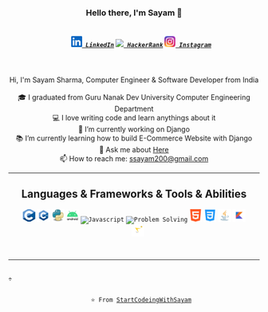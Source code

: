 <h3 align="center">Hello there, I'm Sayam 👋</h3>
<h5 align="center">
  <code>
    <a href="https://www.linkedin.com/in/osmandurdag/" title="LinkedIn"><img width="22" src="https://github.com/StartCodeingWithSayam/photos/blob/master/linkedin.svg"> LinkedIn</a></code>
  <code><a href="https://www.hackerrank.com/zumrudu_anka" title="HackerRank Profile"><img width="22" src="https://github.com/zumrudu-anka/zumrudu-anka/blob/master/images/hackerrank.png"> HackerRank</a></code>
  <code><a href="https://www.instagram.com/____sayam200____/" title="Instagram Profile"><img width="22" src="https://github.com/StartCodeingWithSayam/photos/blob/master/insta.svg"> Instagram</a></code>
</h5>
<br>
<p align="center">
  Hi, I'm Sayam Sharma, Computer Engineer & Software Developer from India
  <br>
  <br>
  🎓 I graduated from Guru Nanak Dev University Computer Engineering Department
  <br>
  💻 I love writing code and learn anythings about it
  <br>
  🔬 I’m currently working on Django
  <br>
  📚 I’m currently learning how to build E-Commerce Website with Django
  <br>
  💬 Ask me about <a href="https://github.com/zumrudu-anka/zumrudu-anka/issues" title="Issues">Here</a>
  <br>
  📫 How to reach me: <a href="mailto: ssayam200@gmail.com">ssayam200@gmail.com</a>
</p>
<hr>
<h2 align="center">Languages & Frameworks & Tools & Abilities</h2>
<p align="center">
  <code><img title="C" height="25" src="https://github.com/StartCodeingWithSayam/photos/blob/master/clang.svg"></code>
  <code><img title="C++" height="25" src="https://github.com/StartCodeingWithSayam/photos/blob/master/cpp.svg"></code>
  <code><img title="Python" height="25" src="https://github.com/StartCodeingWithSayam/photos/blob/master/python.svg"></code>
  <code><img title="android" height="25" src="https://github.com/StartCodeingWithSayam/photos/blob/master/android.svg"></code>
  <code><img title="Javascript" height="25" src="https://github.com/zumrudu-anka/zumrudu-anka/blob/master/images/javascript.svg"></code>
  <code><img title="Problem Solving" height="25" src="https://github.com/zumrudu-anka/zumrudu-anka/blob/master/images/problemSolving.png"></code>
  <code><img title="HTML5" height="25" src="https://github.com/StartCodeingWithSayam/photos/blob/master/html.svg"></code>
  <code><img title="CSS" height="25" src="https://github.com/StartCodeingWithSayam/photos/blob/master/css.svg"></code>
  <code><img title="Java" height="25" src="https://github.com/StartCodeingWithSayam/photos/blob/master/java.svg"></code>
  <code><img title = "Kotlin" height="25" src="https://github.com/StartCodeingWithSayam/photos/blob/master/kotlin.svg"</code>
  <code><img title="comunity" height="25" src="https://github.com/StartCodeingWithSayam/photos/blob/master/comunity.svg"></code>
</p>
<hr>
÷
<p align = "center">
    ⭐️ From <a href="https://github.com/StartCodeingWithSayam/">StartCodeingWithSayam</a>
</p>

